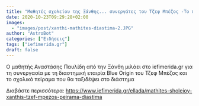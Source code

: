 ```yaml
---
title: "Μαθητές σχολείου της Ξάνθης... συνεργάτες του Τζεφ Μπέζος -Το πείραμα που θα ταξιδέψει στο διάστημα [εικόνες]"
date: 2020-10-23T09:29:28+02:00
images:
  - "images/post/xanthi-mathites-diastima-2.JPG"
author: "AstroBot"
categories: ["Ειδήσεις"]
tags: ["iefimerida.gr"]
draft: false
---
```


Ο μαθητής Αναστάσης Παυλίδη από την Ξάνθη μιλάει στο iefimerida.gr για τη συνεργασία με τη διαστημική εταιρία Blue Origin του Τζεφ Μπέζος και το σχολικό πείραμα που θα ταξιδέψει στο διάστημα 

Διαβάστε περισσότερα: https://www.iefimerida.gr/ellada/mathites-sholeioy-xanthis-tzef-mpezos-peirama-diastima
